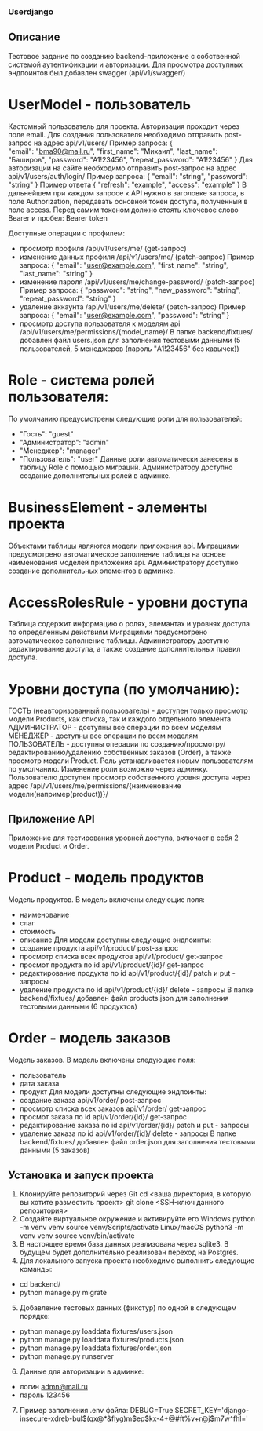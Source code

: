 ### Userdjango
## Описание

Тестовое задание по созданию backend-приложение с собственной системой аутентификации и авторизации. 
Для просмотра доступных эндпоинтов был добавлен swagger (api/v1/swagger/)

# UserModel - пользователь
Кастомный пользователь для проекта. Авторизация проходит через поле email.
Для создания пользователя необходимо отправить post-запрос на адрес api/v1/users/
Пример запроса:
    {   
        "email": "bma90@mail.ru",
        "first_name": "Михаил",
        "last_name": "Баширов",
        "password": "A1!23456",
        "repeat_password": "A1!23456"
    }
Для авторизации на сайте необходимо отправить post-запрос на адрес api/v1/users/auth/login/
Пример запроса:
    {
        "email": "string",
        "password": "string"
    }
Пример ответа
    {
        "refresh": "example",
        "access": "example"
    }
В дальнейшем при каждом запросе к API нужно в заголовке запроса, в поле Authorization, передавать основной токен доступа, полученный в поле access. Перед самим токеном должно стоять ключевое слово Bearer и пробел: Bearer token

Доступные операции с профилем:
- просмотр профиля /api/v1/users/me/ (get-запрос)
- изменение данных профиля /api/v1/users/me/ (patch-запрос)
Пример запроса:
    {
        "email": "user@example.com",
        "first_name": "string",
        "last_name": "string"
    }
- изменение пароля /api/v1/users/me/change-password/ (patch-запрос)
Пример запроса:
    {
        "password": "string",
        "new_password": "string",
        "repeat_password": "string"
    }
- удаление аккаунта /api/v1/users/me/delete/ (patch-запрос)
Пример запроса: 
    {
        "email": "user@example.com",
        "password": "string"
    }
- просмотр доступа пользователя к моделям api /api/v1/users/me/permissions/{model_name}/
В папке backend/fixtues/ добавлен файл users.json для заполнения тестовыми данными (5 пользователей, 5 менеджеров (пароль "A1!23456" без кавычек))
# Role - система ролей пользователя:
По умолчанию предусмотрены следующие роли для пользователей:
- "Гость": "guest"
- "Администратор": "admin"
- "Менеджер": "manager"
- "Пользователь": "user"
Данные роли автоматически занесены в таблицу Role с помощью миграций.
Администратору доступно создание дополнительных ролей в админке.
# BusinessElement - элементы проекта
Объектами таблицы являются модели приложения api. 
Миграциями предусмотрено автоматическое заполнение таблицы на основе наименования моделей приложения api.
Администратору доступно создание дополнительных элементов в админке.
# AccessRolesRule - уровни доступа
Таблица содержит информацию о ролях, элемантах и уровнях доступа по определенным действиям
Миграциями предусмотрено автоматическое заполнение таблицы.
Администратору доступно редактирование доступа, а также создание дополнительных правил доступа.
# Уровни доступа (по умолчанию):
ГОСТЬ (неавторизованный пользователь) - доступен только просмотр модели Products, как списка, так и каждого отдельного элемента
АДМИНИСТРАТОР - доступны все операции по всем моделям
МЕНЕДЖЕР - доступны все операции по всем моделям
ПОЛЬЗОВАТЕЛЬ - доступны операции по созданию/просмотру/редактированию/удалению собственных заказов (Order), а также просмотр модели Product. Роль устанавливается новым пользователям по умолчанию. Изменение роли возможно через админку.
Пользователю доступен просмотр собственного уровня доступа через адрес /api/v1/users/me/permissions/{наименование модели(например(product))}/
## Приложение API
Приложение для тестирования уровней доступа, включает в себя 2 модели Product и Order.
# Product - модель продуктов
Модель продуктов. В модель включены следующие поля:
- наименование
- слаг
- стоимость
- описание
Для модели доступны следующие эндпоинты:
- создание продукта api/v1/product/ post-запрос
- просмотр списка всех продуктов api/v1/product/ get-запрос
- просмот продукта по id api/v1/product/{id}/ get-запрос
- редактирование продукта по id api/v1/product/{id}/ patch и put - запросы
- удаление продукта по id api/v1/product/{id}/ delete - запросы
В папке backend/fixtues/ добавлен файл products.json для заполнения тестовыми данными (6 продуктов)
# Order - модель заказов
Модель заказов. В модель включены следующие поля:
- пользователь
- дата заказа
- продукт
Для модели доступны следующие эндпоинты:
- создание заказа api/v1/order/ post-запрос
- просмотр списка всех заказов api/v1/order/ get-запрос
- просмот заказа по id api/v1/order/{id}/ get-запрос
- редактирование заказа по id api/v1/order/{id}/ patch и put - запросы
- удаление заказа по id api/v1/order/{id}/ delete - запросы
В папке backend/fixtues/ добавлен файл order.json для заполнения тестовыми данными (5 заказов)

## Установка и запуск проекта
1. Клонируйте репозиторий через Git
cd <ваша директория, в которую вы хотите разместить проект>
git clone <SSH-ключ данного репозитория>
2. Создайте виртуальное окружение и активируйте его
Windows
python -m venv venv
source venv/Scripts/activate
Linux/macOS
python3 -m venv venv
source venv/bin/activate
3. В настоящее время база данных реализована через sqlite3. В будущем будет дополнительно реализован переход на Postgres.
4. Для локального запуска проекта необходимо выполнить следующие команды:
- cd backend/
- python manage.py migrate
5. Добавление тестовых данных (фикстур) по одной в следующем порядке:
- python manage.py loaddata fixtures/users.json 
- python manage.py loaddata fixtures/products.json 
- python manage.py loaddata fixtures/order.json 
- python manage.py runserver
6. Данные для авторизации в админке:
- логин admn@mail.ru
- пароль 123456
7. Пример заполнения .env файла:
DEBUG=True
SECRET_KEY='django-insecure-xdreb-bul$(qx@*&flyg)m$ep$kx-4+@#ft%v+r@j$m7w^fhl='


